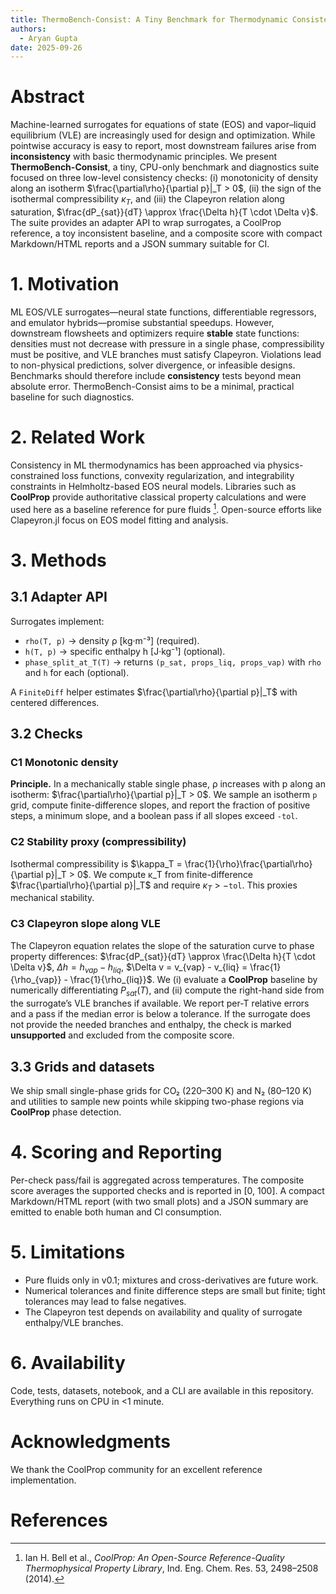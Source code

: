 ```yaml
---
title: ThermoBench-Consist: A Tiny Benchmark for Thermodynamic Consistency of ML EOS/VLE Surrogates
authors:
  - Aryan Gupta
date: 2025-09-26
---
```


# Abstract
Machine-learned surrogates for equations of state (EOS) and vapor–liquid equilibrium (VLE) are increasingly used for design and optimization. While pointwise accuracy is easy to report, most downstream failures arise from **inconsistency** with basic thermodynamic principles. We present **ThermoBench-Consist**, a tiny, CPU-only benchmark and diagnostics suite focused on three low-level consistency checks: (i) monotonicity of density along an isotherm $\frac{\partial\rho}{\partial p}|_T > 0$, (ii) the sign of the isothermal compressibility $\kappa_T$, and (iii) the Clapeyron relation along saturation, $\frac{dP_{sat}}{dT} \approx \frac{\Delta h}{T \cdot \Delta v}$. The suite provides an adapter API to wrap surrogates, a CoolProp reference, a toy inconsistent baseline, and a composite score with compact Markdown/HTML reports and a JSON summary suitable for CI.

# 1. Motivation
ML EOS/VLE surrogates—neural state functions, differentiable regressors, and emulator hybrids—promise substantial speedups. However, downstream flowsheets and optimizers require **stable** state functions: densities must not decrease with pressure in a single phase, compressibility must be positive, and VLE branches must satisfy Clapeyron. Violations lead to non-physical predictions, solver divergence, or infeasible designs. Benchmarks should therefore include **consistency** tests beyond mean absolute error. ThermoBench-Consist aims to be a minimal, practical baseline for such diagnostics.

# 2. Related Work
Consistency in ML thermodynamics has been approached via physics-constrained loss functions, convexity regularization, and integrability constraints in Helmholtz-based EOS neural models. Libraries such as **CoolProp** provide authoritative classical property calculations and were used here as a baseline reference for pure fluids [^coolprop]. Open-source efforts like Clapeyron.jl focus on EOS model fitting and analysis.

# 3. Methods

## 3.1 Adapter API
Surrogates implement:
- `rho(T, p)` → density ρ [kg·m⁻³] (required).
- `h(T, p)` → specific enthalpy h [J·kg⁻¹] (optional).
- `phase_split_at_T(T)` → returns `(p_sat, props_liq, props_vap)` with `rho` and `h` for each (optional).

A `FiniteDiff` helper estimates $\frac{\partial\rho}{\partial p}|_T$ with centered differences.

## 3.2 Checks

### C1 Monotonic density
**Principle.** In a mechanically stable single phase, ρ increases with p along an isotherm: $\frac{\partial\rho}{\partial p}|_T > 0$. We sample an isotherm `p` grid, compute finite-difference slopes, and report the fraction of positive steps, a minimum slope, and a boolean pass if all slopes exceed `-tol`.

### C2 Stability proxy (compressibility)
Isothermal compressibility is $\kappa_T = \frac{1}{\rho}\frac{\partial\rho}{\partial p}|_T > 0$. We compute κ_T from finite-difference $\frac{\partial\rho}{\partial p}|_T$ and require $\kappa_T$ > −`tol`. This proxies mechanical stability.

### C3 Clapeyron slope along VLE
The Clapeyron equation relates the slope of the saturation curve to phase property differences: $\frac{dP_{sat}}{dT} \approx \frac{\Delta h}{T \cdot \Delta v}$, $\Delta h = h_{vap} - h_{liq}$, $\Delta v = v_{vap} - v_{liq} = \frac{1}{\rho_{vap}} - \frac{1}{\rho_{liq}}$. We (i) evaluate a **CoolProp** baseline by numerically differentiating $P_{sat}(T)$, and (ii) compute the right-hand side from the surrogate’s VLE branches if available. We report per-T relative errors and a pass if the median error is below a tolerance. If the surrogate does not provide the needed branches and enthalpy, the check is marked **unsupported** and excluded from the composite score.

## 3.3 Grids and datasets
We ship small single-phase grids for CO₂ (220–300 K) and N₂ (80–120 K) and utilities to sample new points while skipping two-phase regions via **CoolProp** phase detection.

# 4. Scoring and Reporting
Per-check pass/fail is aggregated across temperatures. The composite score averages the supported checks and is reported in [0, 100]. A compact Markdown/HTML report (with two small plots) and a JSON summary are emitted to enable both human and CI consumption.

# 5. Limitations
- Pure fluids only in v0.1; mixtures and cross-derivatives are future work.
- Numerical tolerances and finite difference steps are small but finite; tight tolerances may lead to false negatives.
- The Clapeyron test depends on availability and quality of surrogate enthalpy/VLE branches.

# 6. Availability
Code, tests, datasets, notebook, and a CLI are available in this repository. Everything runs on CPU in <1 minute.

# Acknowledgments
We thank the CoolProp community for an excellent reference implementation.

# References
[^coolprop]: Ian H. Bell et al., *CoolProp: An Open-Source Reference-Quality Thermophysical Property Library*, Ind. Eng. Chem. Res. 53, 2498–2508 (2014).
